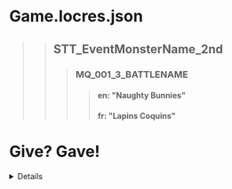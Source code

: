 # Game.locres.json

> > ## STT_EventMonsterName_2nd
> >
> > > ### MQ_001_3_BATTLENAME
> > >
> > > > #### en: "Naughty Bunnies"
> > > >
> > > > #### fr: "Lapins Coquins"

# Give? Gave!

<details>

```json
{
  "comments": "Quest (001) {Super Useful}",
  "de": {
    "f": {
      "?": "Gibst du Bankangestellte Tetema die Glitzernde Tinte?",
      "!": "<pc> gab der Bankangestellte Tetema die Glitzernde Tinte!"
    }
  },
  "en": {
    "n": {
      "?": "Give Banker Tetema the Glittering Ink?",
      "!": "<pc> gave Banker Tetema the Glittering Ink!"
    }
  },
  "es": {
    "f": {
      "?": "¿Darles Banquera Tetema la Tinta Centelleante?",
      "!": "¡<pc> le dio a la Banquera Tetema la\nTinta Centelleante!"
    }
  },
  "fr": {
    "f": {
      "?": "Donnes Banquière Tetema l'Encre Scintillante?",
      "!": "<pc> a donné au Banquière Tetema\nl'Encre Scintillante!"
    }
  },
  "it": {
    "f": {
      "?": "Dare Banchiera Tetema l'Inchiostro Scintillante?",
      "!": "<pc> ha dato alla Banchiera Tetema\nl'Inchiostro Scintillante!"
    }
  }
}
```

</details>
